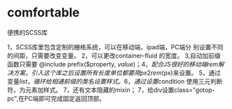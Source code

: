 # comfortable
便携的SCSS库

1，SCSS库里包含定制的栅格系统，可以在移动端，ipad端，PC端分
别设置不同的间距，只需要改变变量。
2，可以更改container-fluid 的宽度。
3,自动加前缀函数只需要 @include prefix($property, $value)；
4，配合JS很好的移动端rem解决方案，引入这个库之后设置所有长度单位
都要用 px2rem($px)来设置。
5，通过变量$list，循环给相通前缀的类名设置样式。
6，通过设置$condition 使用三元判断符，为元素加样式。
7，还有文本隐藏的mixin；
7，给div设置class="gotop-pc",在PC端即可完成固定返回顶部。
